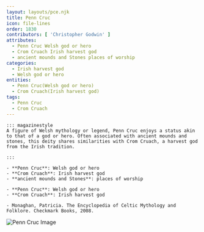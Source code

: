 ```yaml
---
layout: layouts/pce.njk
title: Penn Cruc
icon: file-lines
order: 1830
contributors: [ 'Christopher Godwin' ]
attributes:
  - Penn Cruc Welsh god or hero
  - Crom Cruach Irish harvest god
  - ancient mounds and Stones places of worship
categories:
  - Irish harvest god
  - Welsh god or hero
entities:
  - Penn Cruc(Welsh god or hero)
  - Crom Cruach(Irish harvest god)
tags:
  - Penn Cruc
  - Crom Cruach
---
```

``` tab [group1:Info]
::: magazinestyle
A figure of Welsh mythology or legend, Penn Cruc enjoys a status akin to that of a god or hero. Often associated with ancient mounds and stones, this deity shares similarities with Crom Cruach, a harvest god from the Irish tradition.

:::
```
``` tab [group1:Attributes]
- **Penn Cruc**: Welsh god or hero
- **Crom Cruach**: Irish harvest god
- **ancient mounds and Stones**: places of worship
```
``` tab [group1:Entities]
- **Penn Cruc**: Welsh god or hero
- **Crom Cruach**: Irish harvest god
```
``` tab [group1:Sources]
- Monaghan, Patricia. The Encyclopedia of Celtic Mythology and Folklore. Checkmark Books, 2008.
```
![Penn Cruc Image]([None])
